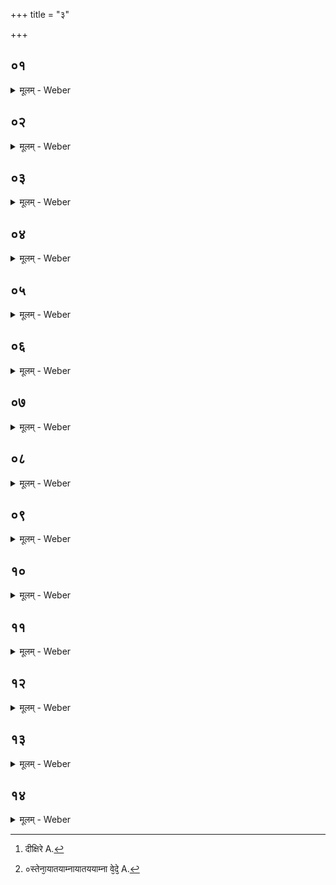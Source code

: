 +++
title = "३"

+++


##  ०१
<details><summary>मूलम् - Weber</summary>

देवा᳘ ह वै᳘ सह᳘स्रसंवत्सराय दिदीक्षिरे [^wbr_1] ॥  
ते᳘षां प᳘ञ्च शता᳘नि संवत्सरा᳘णां पर्य᳘वेतान्यासुर᳘थेदᳫं स᳘र्वमेव᳘ शश्राम ये स्तो᳘मा या᳘नि पृष्ठा᳘नि या᳘नि छ᳘न्दाᳫंसि ॥  

[^wbr_1]: दीक्षिरे A.
</details>

##  ०२
<details><summary>मूलम् - Weber</summary>

त᳘तो देवाः᳘ ॥  
एत᳘द्यज्ञस्या᳘यातयामापश्यंस्तेना᳘यातयाम्ना [^wbr_2] या वे᳘देॗ व्यष्टिरा᳘सीत्तां ॗ
 व्याश्नुवता᳘यातयामा वा᳘ऽअस्य वे᳘दा अ᳘यातयाम्न्या हास्य त्रय्या᳘ विद्यया᳘र्त्विज्यं कृतं᳘ भवति य᳘ एव᳘मेतद्वे᳘द ॥  

 [^wbr_2]: ०स्तेना᳘यातयाम्नायातययाम्ना वे᳘दे᳘ A.
</details>

##  ०३
<details><summary>मूलम् - Weber</summary>

त᳘देत᳘द्यज्ञस्या᳘यातयाम᳟ ॥  
ओ श्रावया᳘स्तु श्रौ᳘षड्य᳘ज ये य᳘जामहे वौ᳘षडि᳘ति ता᳘सां वा᳘ऽएता᳘सां पञ्चानां व्या᳘हृतीनाᳫं सप्त᳘दशाक्ष᳘राॗण्यो श्रावये᳘ति च᳘तुरक्षरम᳘स्तु श्रौ᳘षडि᳘ति च᳘तुरक्षरं यजे᳘तिॗ द्व्यक्षरं ये य᳘जामहऽइ᳘ति प᳘ञ्चाक्षरम्᳟᳟ ॥
</details>

##  ०४
<details><summary>मूलम् - Weber</summary>

द्व्यक्षरो वषट्का᳘रः᳟॥  
स᳘ एष᳘ सप्तदशः᳘ प्रजा᳘पतिरधिदेवतं᳘ चाध्यात्मं᳘ च प्र᳘तिष्ठितः स यो᳘ हैव᳘मेतᳫं सप्तदशं᳘ प्रजा᳘पतिमधिदेवतं᳘ चाध्यात्मं᳘ च प्र᳘तिष्ठितं वे᳘द प्र᳘तितिष्ठति प्रज᳘या पशु᳘भिरस्मिं᳘लोॗकेऽमृतत्वे᳘नामु᳘ष्मिन् ॥
</details>

##  ०५
<details><summary>मूलम् - Weber</summary>

ते᳘ ह देवा᳘ ऊचुः ॥  
उ᳘प तं᳘ यज्ञक्रतुं᳘ जानीत यः᳘ सह᳘स्रसंवत्सरस्य प्रतिमा को हि त᳘स्मै मनुॗष्यो यः᳘ सह᳘स्रसंवत्सरेण समाप्नुयादि᳘ति ॥
</details>

##  ०६
<details><summary>मूलम् - Weber</summary>

ते᳘ विश्वजि᳘तमेव स᳘र्वपृष्ठम् ॥  
पृ᳘ष्ठ्यस्य षडह᳘स्याञ्जःसव᳘मपश्यंस्ते हि स्तो᳘मा भ᳘वन्ति ता᳘नि पृ᳘ष्ठानि ता᳘नि छ᳘न्दाᳫंसि ॥
</details>

##  ०७
<details><summary>मूलम् - Weber</summary>

पृ᳘ष्ठ्यमेव᳘ षडह᳘म् ॥  
द्वादशाह᳘स्याञ्जःसव᳘मपश्यंस्ते हि स्तो᳘मा भ᳘वन्ति ता᳘नि पृ᳘ष्ठानि ता᳘नि छ᳘न्दाᳫंसि ॥
</details>

##  ०८
<details><summary>मूलम् - Weber</summary>

द्वादशाह᳘मेव᳘ ॥  
संवत्सर᳘स्याञ्जःसव᳘मपश्यंस्ते हि स्तो᳘मा भ᳘वन्ति ता᳘नि पृ᳘ष्ठानि ता᳘नि छ᳘न्दाᳫंसि ॥
</details>

##  ०९
<details><summary>मूलम् - Weber</summary>

संवत्सर᳘मेव᳘ ॥  
तापश्चित᳘स्या᳘ञ्जःसव᳘मपश्यंस्ते हि स्तो᳘मा भ᳘वन्ति ता᳘नि पृ᳘ष्ठानि ता᳘नि छ᳘न्दाᳫंसि ॥
</details>

##  १०
<details><summary>मूलम् - Weber</summary>

तापश्चित᳘मेव᳘ ॥  
सह᳘स्रसंवत्सरस्याञ्जःसव᳘मपश्यंस्ते हि स्तो᳘मा भ᳘वन्ति ता᳘नि पृ᳘ष्ठानि ता᳘नि छ᳘न्दाᳫंसि ॥
</details>

##  ११
<details><summary>मूलम् - Weber</summary>

स वै᳘ संवत्सरं᳘ दीक्षा᳘भिरे᳘ति ॥  
संवत्सर᳘मुपस᳘द्भिः संवत्सर᳘ᳫं᳘ सुत्या᳘भिः ॥
</details>

##  १२
<details><summary>मूलम् - Weber</summary>

स य᳘त्संवत्सरं᳘ दीक्षा᳘भिरे᳘ति ॥  
पूर्वार्ध᳘मेव ते᳘न सह᳘स्रसंवत्सरस्या᳘वरुन्द्धे᳘ऽथ य᳘त्संवत्सर᳘मुपस᳘द्भिर्म᳘ध्यमेव ते᳘न सह᳘स्रसंवत्सरस्या᳘वरुन्द्धे᳘ऽथ य᳘त्संवत्सर᳘ᳫं᳘ सुत्या᳘भिरुत्तमार्ध᳘मेव ते᳘न सह᳘स्रसंवत्सरस्या᳘वरुन्द्धे ॥
</details>

##  १३
<details><summary>मूलम् - Weber</summary>

स वै द्वा᳘दश मा᳘सान्दीक्षा᳘भिरे᳘ति ॥  
द्वा᳘दशोपस᳘द्भिर्द्वा᳘दश सुत्या᳘भिस्तत्ष᳘ट्त्रिᳫंशत्ष᳘ट्त्रिᳫंशदक्षरा वै᳘ बृहती᳘ बृहत्या वै᳘ देवाः᳘ स्वर्गे᳘ लोके᳘ऽयतन्त बृहत्या᳘ स्वर्गं᳘ लोक᳘माप्नुवंस्त᳘थोऽएॗवैष᳘ एत᳘द्बृहॗत्यैव᳘ स्वर्गे᳘ लोके य᳘तते बृहत्या᳘ स्वर्गं᳘ लोक᳘माप्नोत्य᳘थ यो᳘ बृहत्यां का᳘मस्त᳘मेॗवैते᳘नैवंविदवरुन्द्धे ॥
</details>

##  १४
<details><summary>मूलम् - Weber</summary>

तद्वा᳘ऽएत᳘त् ॥  
त्रय᳘ᳫं᳘ सह᳘ क्रिय᳘तेऽग्नि᳘रॗर्क्यं मह᳘दुक्थᳫं स य᳘त्संवत्सरं᳘ दीक्षा᳘भिरे᳘ति संवत्सर᳘मुपस᳘द्भिस्ते᳘नास्याग्न्यर्का᳘वाप्तौ᳘ भवतो᳘ऽथ य᳘त्संवत्सर᳘ᳫं᳘ सुत्या᳘भिरे᳘ति ते᳘नोऽएॗवास्य मह᳘दुक्थ᳘माप्तं᳘ भवति स वा᳘ऽएष᳘ एव᳘ सह᳘स्रसंवत्सरस्य प्रतिमा य᳘त्तापश्चित᳘ एष᳘ प्रजा᳘नां प्र᳘जात्यै य᳘त्तापश्चितः᳟ ॥ ११ [३.३.] ॥ प्रथमः प्रपाठकः ॥ कण्डिकासंख्या १३२ ॥ ॥
</details>